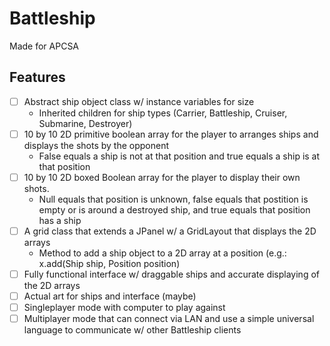 # Battleship
Made for APCSA
## Features
- [ ] Abstract ship object class w/ instance variables for size
  - Inherited children for ship types (Carrier, Battleship, Cruiser, Submarine, Destroyer)
- [ ] 10 by 10 2D primitive boolean array for the player to arranges ships and displays the shots by the opponent
  - False equals a ship is not at that position and true equals a ship is at that position
- [ ] 10 by 10 2D boxed Boolean array for the player to display their own shots.
  - Null equals that position is unknown, false equals that postition is empty or is around a destroyed ship, and true equals that position has a ship
- [ ] A grid class that extends a JPanel w/ a GridLayout that displays the 2D arrays
  - Method to add a ship object to a 2D array at a position (e.g.: x.add(Ship ship, Position position)
- [ ] Fully functional interface w/ draggable ships and accurate displaying of the 2D arrays
- [ ] Actual art for ships and interface (maybe)
- [ ] Singleplayer mode with computer to play against
- [ ] Multiplayer mode that can connect via LAN and use a simple universal language to communicate w/ other Battleship clients
